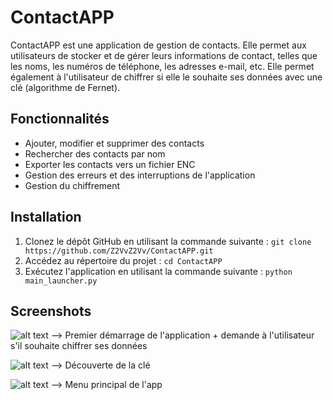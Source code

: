 # ContactAPP
ContactAPP est une application de gestion de contacts. Elle permet aux utilisateurs de stocker et de gérer leurs informations de contact, telles que les noms, les numéros de téléphone, les adresses e-mail, etc. Elle permet également à l'utilisateur de chiffrer si elle le souhaite ses données avec une clé (algorithme de Fernet).

## Fonctionnalités

- Ajouter, modifier et supprimer des contacts
- Rechercher des contacts par nom
- Exporter les contacts vers un fichier ENC
- Gestion des erreurs et des interruptions de l'application
- Gestion du chiffrement

## Installation

1. Clonez le dépôt GitHub en utilisant la commande suivante : ```git clone https://github.com/Z2VvZ2Vv/ContactAPP.git```
2. Accédez au répertoire du projet : ```cd ContactAPP```
3. Exécutez l'application en utilisant la commande suivante : ```python main_launcher.py```

## Screenshots

![alt text](https://cdn.discordapp.com/attachments/1161284912419184680/1170821660006428822/image.png?ex=655a6fa4&is=6547faa4&hm=7906b533b62c648480260e5e74e92a33ccef2ce7357dc0161b88ed0c09b02c7e&)
--> Premier démarrage de l'application + demande à l'utilisateur s'il souhaite chiffrer ses données

![alt text](https://cdn.discordapp.com/attachments/1161284912419184680/1170821834896318524/image.png?ex=655a6fce&is=6547face&hm=33043dba4cb50e6d9c6c055c7760c855892b5f43e50442d178d21e3c08d8ac49&)
--> Découverte de la clé

![alt text](https://cdn.discordapp.com/attachments/1161284912419184680/1170821702276632606/image.png?ex=655a6fae&is=6547faae&hm=0fe74a7e77d3dcb8675444e67213eb293d56cc6d0276a41e99b6875e6986d638&)
--> Menu principal de l'app


